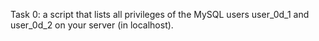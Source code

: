 Task 0:
a script that lists all privileges of the MySQL users user_0d_1 and user_0d_2 on your server (in localhost).
